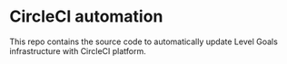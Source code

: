 # CircleCI automation

This repo contains the source code to automatically update Level Goals infrastructure with CircleCI platform.